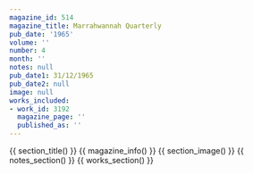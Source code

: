 ```yaml
---
magazine_id: 514
magazine_title: Marrahwannah Quarterly
pub_date: '1965'
volume: ''
number: 4
month: ''
notes: null
pub_date1: 31/12/1965
pub_date2: null
image: null
works_included:
- work_id: 3192
  magazine_page: ''
  published_as: ''
---
```


{{ section_title() }}
{{ magazine_info() }}
{{ section_image() }}
{{ notes_section() }}
{{ works_section() }}

